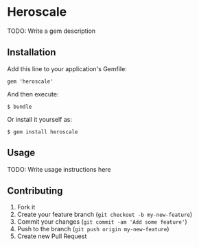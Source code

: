 # Heroscale

TODO: Write a gem description

## Installation

Add this line to your application's Gemfile:

    gem 'heroscale'

And then execute:

    $ bundle

Or install it yourself as:

    $ gem install heroscale

## Usage

TODO: Write usage instructions here

## Contributing

1. Fork it
2. Create your feature branch (`git checkout -b my-new-feature`)
3. Commit your changes (`git commit -am 'Add some feature'`)
4. Push to the branch (`git push origin my-new-feature`)
5. Create new Pull Request
